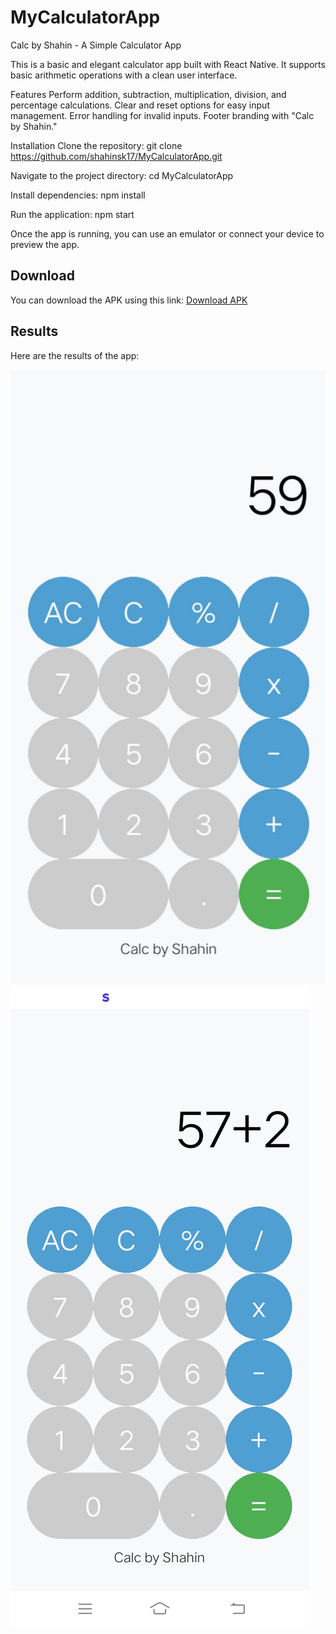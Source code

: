 ﻿# MyCalculatorApp
Calc by Shahin - A Simple Calculator App

This is a basic and elegant calculator app built with React Native. It supports basic arithmetic operations with a clean user interface.

Features
Perform addition, subtraction, multiplication, division, and percentage calculations.
Clear and reset options for easy input management.
Error handling for invalid inputs.
Footer branding with "Calc by Shahin."    

Installation
Clone the repository: git clone https://github.com/shahinsk17/MyCalculatorApp.git

Navigate to the project directory: cd MyCalculatorApp

Install dependencies: npm install

Run the application: npm start

Once the app is running, you can use an emulator or connect your device to preview the app.  


## Download
You can download the APK using this link: [Download APK](https://drive.google.com/file/d/1jHXqmSCVPFvNgcUvm-JXkcLSoQl4knRT/view?usp=drive_link)

 ## Results
Here are the results of the app:

![Screenshot 1](Res1.jpg)
![Screenshot 2](Res2.jpg)


 

